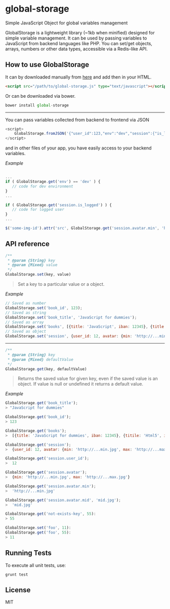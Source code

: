 global-storage
==============

Simple JavaScript Object for global variables management

GlobalStorage is a lightweight library (~1kb when minified) designed for simple variable management.
It can be used by passing variables to JavaScript from backend languages like PHP.
You can set/get objects, arrays, numbers or other data
types, accessible via a Redis-like API.



## How to use GlobalStorage


It can by downloaded manually from [here](https://raw2.github.com/budnix/global-storage/master/global-storage.js) and add then in your HTML.

```html
<script src="/path/to/global-storage.js" type="text/javascript"></script>
```

Or can be downloaded via bower.

```javascript
bower install global-storage
```

---

You can pass variables collected from backend to frontend via JSON

```javascript
<script>
    GlobalStorage.fromJSON('{"user_id":123,"env":"dev","session":{"is_logged":true,"is_admin":false,"avatar":{"min":"http://...jpg"}}}');
</script>
```

and in other files of your app, you have easily access to your backend variables.

*Example*
```javascript

...
if ( GlobalStorage.get('env') == 'dev' ) {
   // code for dev environment
}
...

if ( GlobalStorage.get('session.is_logged') ) {
   // code for logged user
}
...

$('some-img-id').attr('src', GlobalStorage.get('session.avatar.min', 'http://...default-avatar.jpg'));

```

## API reference

```javascript
/**
 * @param {String} key
 * @param {Mixed} value
 */
GlobalStorage.set(key, value)
```

> Set a key to a particular value or a object.

*Example*
```javascript
// Saved as number
GlobalStorage.set('book_id', 123);
// Saved as string
GlobalStorage.set('book_title', 'JavaScript for dummies');
// Saved as array
GlobalStorage.set('books', [{title: 'JavaScript', iban: 12345}, {title: 'Html5', iban: 56789}]);
// Saved as object
GlobalStorage.set('session', {user_id: 12, avatar: {min: 'http://...min.jpg', max: 'http://...max.jpg'}});
```

---

```javascript
/**
 * @param {String} key
 * @param {Mixed} defaultValue
 */
GlobalStorage.get(key, defaultValue)
```

> Returns the saved value for given key, even if the saved value is an object. If value is null or undefined it returns a default value.

*Example*
```javascript
GlobalStorage.get('book_title');
> "JavaScript for dummies"

GlobalStorage.get('book_id');
> 123

GlobalStorage.get('books');
>  [{title: 'JavaScript for dummies', iban: 12345}, {titile: 'Html5', iban: 56789}]

GlobalStorage.get('session');
>  {user_id: 12, avatar: {min: 'http://...min.jpg', max: 'http://...max.jpg'}}

GlobalStorage.get('session.user_id');
>  12

GlobalStorage.get('session.avatar');
>  {min: 'http://...min.jpg', max: 'http://...max.jpg'}

GlobalStorage.get('session.avatar.min');
>  'http://...min.jpg'

GlobalStorage.get('session.avatar.mid', 'mid.jpg');
>  'mid.jpg'

GlobalStorage.get('not-exists-key', 55):
> 55

GlobalStorage.set('foo', 11):
GlobalStorage.get('foo', 55):
> 11
```


## Running Tests

To execute all unit tests, use:

    grunt test

## License

   MIT
